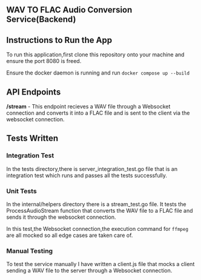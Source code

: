 ## WAV TO FLAC Audio Conversion Service(Backend)

## Instructions to Run the App

To run this application,first clone this repository onto your machine and ensure the port 8080 is freed.

Ensure the docker daemon is running and run `docker compose up --build`

## API Endpoints

**/stream** - This endpoint recieves a WAV file through a Websocket connection and converts it into a FLAC file and is sent to the client via the websocket connection.

## Tests Written

### Integration Test

In the tests directory,there is server_integration_test.go file that is an integration test which runs and passes all the tests successfully.

### Unit Tests

In the internal/helpers directory there is a stream_test.go file. It tests the ProcessAudioStream function that converts the WAV file to a FLAC file and sends it through the websocket connection.

In this test,the Websocket connection,the execution command for `ffmpeg` are all mocked so all edge cases are taken care of.

### Manual Testing

To test the service manually I have written a client.js file that mocks a client sending a WAV file to the server through a Websocket connection.
